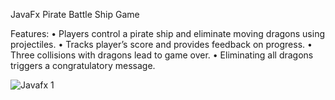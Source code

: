 JavaFx Pirate Battle Ship Game

Features:
•	Players control a pirate ship and eliminate moving dragons using projectiles.
•	Tracks player’s score and provides feedback on progress.
•	Three collisions with dragons lead to game over.
•	Eliminating all dragons triggers a congratulatory message.

![Javafx 1 ](https://github.com/user-attachments/assets/38062289-0306-4b3c-847e-c01932a3f22e)

